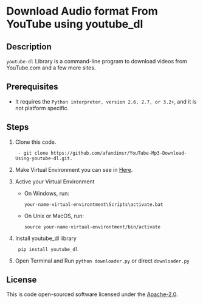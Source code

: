 # Download Audio format From YouTube using youtube_dl
## Description
`youtube-dl` Library is a command-line program to download videos from YouTube.com and a few more sites.
## Prerequisites
-  It requires the `Python interpreter, version 2.6, 2.7, or 3.2+`, and it is not platform specific.
## Steps
1. Clone this code.

        - git clone https://github.com/afandimsr/YouTube-Mp3-Download-Using-youtube-dl.git. 

2. Make Virtual Environment you can see in  [Here](https://docs.python.org/3/tutorial/venv.html).
3. Active your Virtual Environment 
    - On Windows, run:

        `your-name-virtual-environtment\Scripts\activate.bat`

    - On Unix or MacOS, run:

        `source your-name-virtual-environtment/bin/activate`
        
4. Install youtube_dl library 

        pip install youtube_dl

5. Open Terminal and Run `python downloader.py` or direct `downloader.py`

## License
This is code open-sourced software licensed under the [Apache-2.0](https://opensource.org/licenses/Apache-2.0).